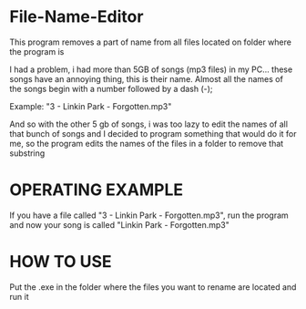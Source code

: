 # File-Name-Editor
This program removes a part of name from all files located on folder where the program is

I had a problem, i had more than 5GB of songs (mp3 files) in my PC... these songs have an annoying thing, this is their name.
Almost all the names of the songs begin with a number followed by a dash (-); 

Example: "3 - Linkin Park - Forgotten.mp3"

And so with the other 5 gb of songs, i was too lazy to edit the names of all that bunch of songs and I decided to program something that would do it for me, so the program edits the names of the files in a folder to remove that substring

# OPERATING EXAMPLE
If you have a file called "3 - Linkin Park - Forgotten.mp3", run the program and now your song is called "Linkin Park - Forgotten.mp3"

# HOW TO USE
Put the .exe in the folder where the files you want to rename are located and run it
